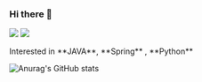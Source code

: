 ### Hi there 👋

<p>
  <a href="https://42seoul.kr/seoul42/main/view" target="_blank"><img src="https://img.shields.io/badge/42Seoul-000000?style=flat-square&logo=42&logoColor=white"/></a>
  <a href="mailto:skxkswls@gmail.com" target="_blank"><img src="https://img.shields.io/badge/skxkswls@gmail.com-EA4335?style=flat-square&logo=Gmail&logoColor=white"/></a>
  
  
</p>
<p>
Interested in **JAVA**, **Spring** , **Python**
</p>

![Anurag's GitHub stats](https://github-readme-stats.vercel.app/api?username=ckswls56&show_icons=true&theme=radical)
<!--
**ckswls56/ckswls56** is a ✨ _special_ ✨ repository because its `README.md` (this file) appears on your GitHub profile.

Here are some ideas to get you started:

- 🔭 I’m currently working on ...
- 🌱 I’m currently learning ...
- 👯 I’m looking to collaborate on ...
- 🤔 I’m looking for help with ...
- 💬 Ask me about ...
- 📫 How to reach me: E-mail : skxkswls@gmail.com
- 😄 Pronouns: ...
- ⚡ Fun fact: ...
-->
